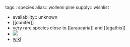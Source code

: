 tags:: species
alias:: wollemi pine
supply:: wishlist

- availability:: unknown
- [[conifer]]
- very rare species close to [[araucaria]] and [[agathis]]
- ![](https://peach-geographical-bat-397.mypinata.cloud/ipfs/QmXJhyTSY7L61RAtWmbMWhrBp1S3g99J81C7hym3yw77zX)
- [wiki](https://en.wikipedia.org/wiki/Wollemia)